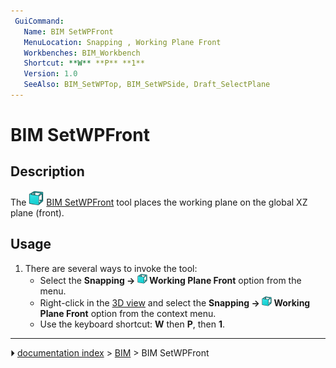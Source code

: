 ```yaml
---
 GuiCommand:
   Name: BIM SetWPFront
   MenuLocation: Snapping , Working Plane Front
   Workbenches: BIM_Workbench
   Shortcut: **W** **P** **1**
   Version: 1.0
   SeeAlso: BIM_SetWPTop, BIM_SetWPSide, Draft_SelectPlane
---
```


# BIM SetWPFront

## Description

The <img alt="" src=images/BIM_SetWPFront.svg  style="width:24px;"> [BIM SetWPFront](BIM_SetWPFront.md) tool places the working plane on the global XZ plane (front).

## Usage

1.  There are several ways to invoke the tool:
    -   Select the **Snapping → <img src="images/BIM_SetWPFront.svg" width=16px> Working Plane Front** option from the menu.
    -   Right-click in the [3D view](3D_view.md) and select the **Snapping → <img src="images/BIM_SetWPFront.svg" width=16px> Working Plane Front** option from the context menu.
    -   Use the keyboard shortcut: **W** then **P**, then **1**.



---
⏵ [documentation index](../README.md) > [BIM](BIM_Workbench.md) > BIM SetWPFront
